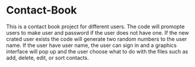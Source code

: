 # Contact-Book
This is a contact book project for different users.
The code will promopte users to make user and password if the user does not have one. 
If the new crated user exists the code will generate two random numbers to the user name. If the user have user name, the user can sign in and a graphics interface will pop up and the user choose what to do with the files such as add, delete, edit, or sort contacts.
